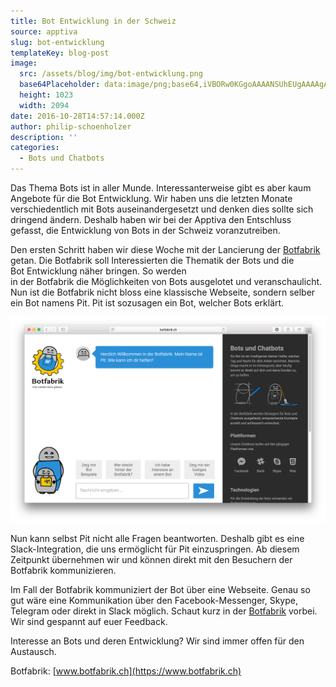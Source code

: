 ```yaml
---
title: Bot Entwicklung in der Schweiz
source: apptiva
slug: bot-entwicklung
templateKey: blog-post
image:
  src: /assets/blog/img/bot-entwicklung.png
  base64Placeholder: data:image/png;base64,iVBORw0KGgoAAAANSUhEUgAAAAgAAAAECAIAAAA8r+mnAAAACXBIWXMAAAsTAAALEwEAmpwYAAAAb0lEQVR4nAFkAJv/AP///9fU0peSjtnZ2aKyu5aZm8bGxv///wD///9wf4QAFyOlqari5+ldXV1/f3////8A/v36ADxrAA5MZX+Mys7QWllZVlZW8vLyAP///2easi9+m+Pl5t7f4JeXlqqqqv///8ZPQH6BbRDzAAAAAElFTkSuQmCC
  height: 1023
  width: 2094
date: 2016-10-28T14:57:14.000Z
author: philip-schoenholzer
description: ''
categories:
  - Bots und Chatbots
---
```


Das Thema Bots ist in aller Munde. Interessanterweise gibt es aber kaum Angebote für die Bot Entwicklung. Wir haben uns die letzten Monate verschiedentlich mit Bots auseinandergesetzt und denken dies sollte sich dringend ändern. Deshalb haben wir bei der Apptiva den Entschluss gefasst, die Entwicklung von Bots in der Schweiz voranzutreiben.

Den ersten Schritt haben wir diese Woche mit der Lancierung der [Botfabrik](https://www.botfabrik.ch) getan. Die Botfabrik soll Interessierten die Thematik der Bots und die Bot Entwicklung näher bringen. So werden in der Botfabrik die Möglichkeiten von Bots ausgelotet und veranschaulicht. Nun ist die Botfabrik nicht bloss eine klassische Webseite, sondern selber ein Bot namens Pit. Pit ist sozusagen ein Bot, welcher Bots erklärt.

![Screenshot der Webseite botfabrik.ch](img/bot-intro.png)

Nun kann selbst Pit nicht alle Fragen beantworten. Deshalb gibt es eine Slack-Integration, die uns ermöglicht für Pit einzuspringen. Ab diesem Zeitpunkt übernehmen wir und können direkt mit den Besuchern der Botfabrik kommunizieren.

Im Fall der Botfabrik kommuniziert der Bot über eine Webseite. Genau so gut wäre eine Kommunikation über den Facebook-Messenger, Skype, Telegram oder direkt in Slack möglich. Schaut kurz in der [Botfabrik](https://www.botfabrik.ch) vorbei. Wir sind gespannt auf euer Feedback.

Interesse an Bots und deren Entwicklung? Wir sind immer offen für den Austausch.

Botfabrik: [www.botfabrik.ch](https://www.botfabrik.ch)
